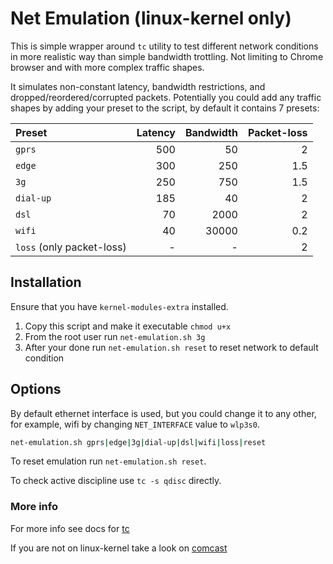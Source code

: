 # Net Emulation (linux-kernel only)

This is simple wrapper around `tc` utility to test different network conditions in more realistic way than simple bandwidth trottling. Not limiting to Chrome browser and with more complex traffic shapes.

It simulates non-constant latency, bandwidth restrictions, and dropped/reordered/corrupted packets. 
Potentially you could add any traffic shapes by adding your preset to the script, by default it contains 7 presets:

Preset | Latency | Bandwidth | Packet-loss
:-- | --: | --: | --:
`gprs` | 500 | 50 | 2
`edge` | 300 | 250 | 1.5
`3g` | 250 | 750 | 1.5
`dial-up` | 185 | 40 | 2
`dsl` | 70 | 2000 | 2
`wifi` | 40 | 30000 | 0.2
`loss` (only packet-loss) | - | - | 2

## Installation

Ensure that you have `kernel-modules-extra` installed.

1. Copy this script and make it executable `chmod u+x`
2. From the root user run `net-emulation.sh 3g`
3. After your done run `net-emulation.sh reset` to reset network to default condition

## Options

By default ethernet interface is used, but you could change it to any other, for example, wifi by changing `NET_INTERFACE` value to `wlp3s0`.

```sh
net-emulation.sh gprs|edge|3g|dial-up|dsl|wifi|loss|reset
```

To reset emulation run `net-emulation.sh reset`.

To check active discipline use `tc -s qdisc` directly.

### More info

For more info see docs for [tc](https://wiki.linuxfoundation.org/networking/netem)

If you are not on linux-kernel take a look on [comcast](https://github.com/tylertreat/comcast)


